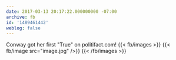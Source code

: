 ```yaml
---
date: 2017-03-13 20:17:22.000000000 -07:00
archive: fb
id: '1489461442'
weblog: false
---
```


Conway got her first "True" on politifact.com!
{{< fb/images >}}
{{< fb/image src="image.jpg" />}}
{{< /fb/images >}}

